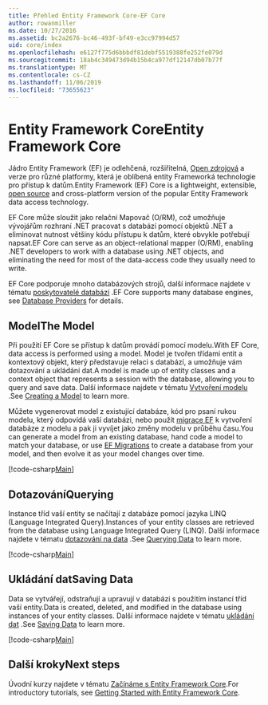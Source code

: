 ```yaml
---
title: Přehled Entity Framework Core-EF Core
author: rowanmiller
ms.date: 10/27/2016
ms.assetid: bc2a2676-bc46-493f-bf49-e3cc97994d57
uid: core/index
ms.openlocfilehash: e6127f775d6bbbdf81debf5519388fe252fe079d
ms.sourcegitcommit: 18ab4c349473d94b15b4ca977df12147db07b77f
ms.translationtype: MT
ms.contentlocale: cs-CZ
ms.lasthandoff: 11/06/2019
ms.locfileid: "73655623"
---
```

# <a name="entity-framework-core"></a><span data-ttu-id="39984-102">Entity Framework Core</span><span class="sxs-lookup"><span data-stu-id="39984-102">Entity Framework Core</span></span>

<span data-ttu-id="39984-103">Jádro Entity Framework (EF) je odlehčená, rozšiřitelná, [Open zdrojová](https://github.com/aspnet/EntityFrameworkCore) a verze pro různé platformy, která je oblíbená entity Frameworká technologie pro přístup k datům.</span><span class="sxs-lookup"><span data-stu-id="39984-103">Entity Framework (EF) Core is a lightweight, extensible, [open source](https://github.com/aspnet/EntityFrameworkCore) and cross-platform version of the popular Entity Framework data access technology.</span></span>

<span data-ttu-id="39984-104">EF Core může sloužit jako relační Mapovač (O/RM), což umožňuje vývojářům rozhraní .NET pracovat s databází pomocí objektů .NET a eliminovat nutnost většiny kódu přístupu k datům, které obvykle potřebují napsat.</span><span class="sxs-lookup"><span data-stu-id="39984-104">EF Core can serve as an object-relational mapper (O/RM), enabling .NET developers to work with a database using .NET objects, and eliminating the need for most of the data-access code they usually need to write.</span></span>

<span data-ttu-id="39984-105">EF Core podporuje mnoho databázových strojů, další informace najdete v tématu [poskytovatelé databází](providers/index.md) .</span><span class="sxs-lookup"><span data-stu-id="39984-105">EF Core supports many database engines, see [Database Providers](providers/index.md) for details.</span></span>

## <a name="the-model"></a><span data-ttu-id="39984-106">Model</span><span class="sxs-lookup"><span data-stu-id="39984-106">The Model</span></span>

<span data-ttu-id="39984-107">Při použití EF Core se přístup k datům provádí pomocí modelu.</span><span class="sxs-lookup"><span data-stu-id="39984-107">With EF Core, data access is performed using a model.</span></span> <span data-ttu-id="39984-108">Model je tvořen třídami entit a kontextový objekt, který představuje relaci s databází, a umožňuje vám dotazování a ukládání dat.</span><span class="sxs-lookup"><span data-stu-id="39984-108">A model is made up of entity classes and a context object that represents a session with the database, allowing you to query and save data.</span></span> <span data-ttu-id="39984-109">Další informace najdete v tématu [Vytvoření modelu](modeling/index.md) .</span><span class="sxs-lookup"><span data-stu-id="39984-109">See [Creating a Model](modeling/index.md) to learn more.</span></span>

<span data-ttu-id="39984-110">Můžete vygenerovat model z existující databáze, kód pro psaní rukou modelu, který odpovídá vaší databázi, nebo použít [migrace EF](managing-schemas/migrations/index.md) k vytvoření databáze z modelu a pak ji vyvíjet jako změny modelu v průběhu času.</span><span class="sxs-lookup"><span data-stu-id="39984-110">You can generate a model from an existing database, hand code a model to match your database, or use [EF Migrations](managing-schemas/migrations/index.md) to create a database from your model, and then evolve it as your model changes over time.</span></span>

[!code-csharp[Main](../../samples/core/Intro/Model.cs)]

## <a name="querying"></a><span data-ttu-id="39984-111">Dotazování</span><span class="sxs-lookup"><span data-stu-id="39984-111">Querying</span></span>

<span data-ttu-id="39984-112">Instance tříd vaší entity se načítají z databáze pomocí jazyka LINQ (Language Integrated Query).</span><span class="sxs-lookup"><span data-stu-id="39984-112">Instances of your entity classes are retrieved from the database using Language Integrated Query (LINQ).</span></span> <span data-ttu-id="39984-113">Další informace najdete v tématu [dotazování na data](querying/index.md) .</span><span class="sxs-lookup"><span data-stu-id="39984-113">See [Querying Data](querying/index.md) to learn more.</span></span>

[!code-csharp[Main](../../samples/core/Intro/Program.cs#Querying)]

## <a name="saving-data"></a><span data-ttu-id="39984-114">Ukládání dat</span><span class="sxs-lookup"><span data-stu-id="39984-114">Saving Data</span></span>

<span data-ttu-id="39984-115">Data se vytvářejí, odstraňují a upravují v databázi s použitím instancí tříd vaší entity.</span><span class="sxs-lookup"><span data-stu-id="39984-115">Data is created, deleted, and modified in the database using instances of your entity classes.</span></span> <span data-ttu-id="39984-116">Další informace najdete v tématu [ukládání dat](saving/index.md) .</span><span class="sxs-lookup"><span data-stu-id="39984-116">See [Saving Data](saving/index.md) to learn more.</span></span>

[!code-csharp[Main](../../samples/core/Intro/Program.cs#SavingData)]

## <a name="next-steps"></a><span data-ttu-id="39984-117">Další kroky</span><span class="sxs-lookup"><span data-stu-id="39984-117">Next steps</span></span>

<span data-ttu-id="39984-118">Úvodní kurzy najdete v tématu [Začínáme s Entity Framework Core](get-started/index.md).</span><span class="sxs-lookup"><span data-stu-id="39984-118">For introductory tutorials, see [Getting Started with Entity Framework Core](get-started/index.md).</span></span>
